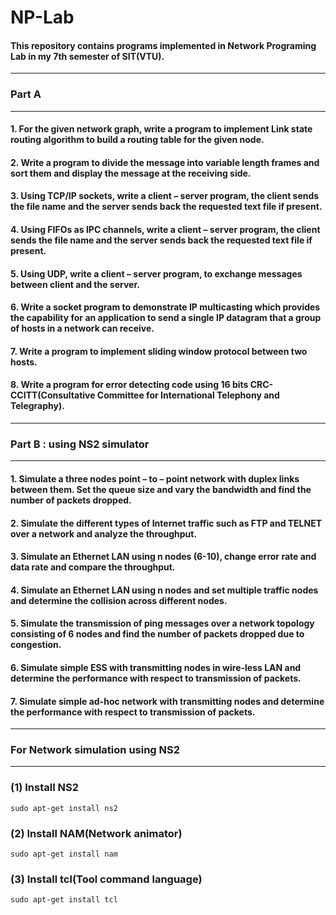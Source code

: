 # NP-Lab
#### This repository contains programs implemented in Network Programing Lab in my 7th semester of SIT(VTU).
-----------------------------------------------------------------------------------------------------------------
### Part A
-----------------------------------------------------------------------------------------------------------------
#### 1. For the given network graph, write a program to implement Link state routing algorithm to build a routing table for the given node.

#### 2. Write a program to divide the message into variable length frames and sort them and display the message at the receiving side.

#### 3. Using TCP/IP sockets, write a client – server program, the client sends the file name and the server sends back the requested text file if present.

#### 4. Using FIFOs as IPC channels, write a client – server program, the client sends the file name and the server sends back the requested text file if present.

#### 5. Using UDP, write a client – server program, to exchange messages between client and the server.

#### 6. Write a socket program to demonstrate IP multicasting which provides the capability for an application to send a single IP datagram that a group of hosts in a network can receive.

#### 7. Write a program to implement sliding window protocol between two hosts.

#### 8. Write a program for error detecting code using 16 bits CRC-CCITT(Consultative Committee for International Telephony and Telegraphy).
-----------------------------------------------------------------------------------------------------------------
### Part B : using NS2 simulator
-----------------------------------------------------------------------------------------------------------------
#### 1. Simulate a three nodes point – to – point network with duplex links between them. Set the queue size and vary the bandwidth and find the number of packets dropped.

#### 2. Simulate the different types of Internet traffic such as FTP and TELNET over a network and analyze the throughput.

#### 3. Simulate an Ethernet LAN using n nodes (6-10), change error rate and data rate and compare the throughput.

#### 4. Simulate an Ethernet LAN using n nodes and set multiple traffic nodes and determine the collision across different nodes.

#### 5. Simulate the transmission of ping messages over a network topology consisting of 6 nodes and find the number of packets dropped due to congestion.

#### 6. Simulate simple ESS with transmitting nodes in wire-less LAN and determine the performance with respect to transmission of packets.

#### 7. Simulate simple ad-hoc network with transmitting nodes and determine the performance with respect to transmission of packets.
-----------------------------------------------------------------------------------------------------------------
### For Network simulation using NS2
-----------------------------------------------------------------------------------------------------------------
### (1) Install NS2
` sudo apt-get install ns2 `

### (2) Install NAM(Network animator)
` sudo apt-get install nam `

### (3) Install tcl(Tool command language)
` sudo apt-get install tcl `